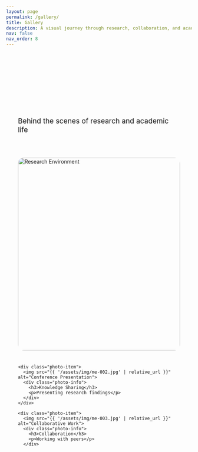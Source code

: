 ```yaml
---
layout: page
permalink: /gallery/
title: Gallery
description: A visual journey through research, collaboration, and academic life
nav: false
nav_order: 8
---
```


<div class="gallery-container">
  <div class="gallery-header text-center mb-5">
    <h1 class="gallery-title">Visual Journey</h1>
    <p class="gallery-subtitle">Behind the scenes of research and academic life</p>
  </div>

  <div class="photo-grid">
    <div class="photo-item large">
      <img src="{{ '/assets/img/me-001.jpg' | relative_url }}" alt="Research Environment">
      <div class="photo-info">
        <h3>Research Environment</h3>
        <p>In the heart of discovery</p>
      </div>
    </div>

    <div class="photo-item">
      <img src="{{ '/assets/img/me-002.jpg' | relative_url }}" alt="Conference Presentation">
      <div class="photo-info">
        <h3>Knowledge Sharing</h3>
        <p>Presenting research findings</p>
      </div>
    </div>

    <div class="photo-item">
      <img src="{{ '/assets/img/me-003.jpg' | relative_url }}" alt="Collaborative Work">
      <div class="photo-info">
        <h3>Collaboration</h3>
        <p>Working with peers</p>
      </div>
    </div>

    <div class="photo-item wide">
      <img src="{{ '/assets/img/me-004.jpg' | relative_url }}" alt="Field Research">
      <div class="photo-info">
        <h3>Field Research</h3>
        <p>Data collection in natural settings</p>
      </div>
    </div>

    <div class="photo-item">
      <img src="{{ '/assets/img/me-005.jpg' | relative_url }}" alt="Academic Discussion">
      <div class="photo-info">
        <h3>Academic Discussion</h3>
        <p>Exchanging ideas and insights</p>
      </div>
    </div>

    <div class="photo-item">
      <img src="{{ '/assets/img/me-006.jpg' | relative_url }}" alt="Early Career">
      <div class="photo-info">
        <h3>Early Career</h3>
        <p>Starting the academic journey</p>
      </div>
    </div>

    <div class="photo-item tall">
      <img src="{{ '/assets/img/me-008.jpg' | relative_url }}" alt="Breakthrough Moment">
      <div class="photo-info">
        <h3>Breakthrough</h3>
        <p>Moments of discovery</p>
      </div>
    </div>

    <div class="photo-item">
      <img src="{{ '/assets/img/me-009.jpg' | relative_url }}" alt="Current Work">
      <div class="photo-info">
        <h3>Current Focus</h3>
        <p>Leading-edge research</p>
      </div>
    </div>
  </div>
</div>

<style>
  .gallery-container {
    max-width: 1200px;
    margin: 0 auto;
    padding: 2rem;
  }

  .gallery-header {
    margin-bottom: 4rem;
  }

  .gallery-title {
    font-size: 3rem;
    font-weight: 700;
    background: linear-gradient(135deg, var(--global-theme-color), var(--global-hover-color));
    -webkit-background-clip: text;
    -webkit-text-fill-color: transparent;
    margin-bottom: 1rem;
  }

  .gallery-subtitle {
    font-size: 1.2rem;
    color: var(--global-text-color-light);
    max-width: 600px;
    margin: 0 auto;
  }

  .photo-grid {
    display: grid;
    grid-template-columns: repeat(auto-fit, minmax(300px, 1fr));
    grid-auto-rows: 250px;
    gap: 1.5rem;
  }

  .photo-item {
    position: relative;
    border-radius: 1rem;
    overflow: hidden;
    cursor: pointer;
    transition: all 0.3s cubic-bezier(0.4, 0, 0.2, 1);
    background: var(--global-card-bg-color);
    box-shadow: var(--global-card-shadow);
  }

  .photo-item:hover {
    transform: translateY(-8px);
    box-shadow: 0 25px 50px rgba(0,0,0,0.2);
  }

  .photo-item.large {
    grid-column: span 2;
    grid-row: span 2;
  }

  .photo-item.wide {
    grid-column: span 2;
  }

  .photo-item.tall {
    grid-row: span 2;
  }

  .photo-item img {
    width: 100%;
    height: 100%;
    object-fit: cover;
    transition: transform 0.3s ease;
  }

  .photo-item:hover img {
    transform: scale(1.05);
  }

  .photo-info {
    position: absolute;
    bottom: 0;
    left: 0;
    right: 0;
    background: linear-gradient(transparent, rgba(0,0,0,0.8));
    color: white;
    padding: 2rem 1.5rem 1.5rem;
    transform: translateY(100%);
    transition: transform 0.3s ease;
  }

  .photo-item:hover .photo-info {
    transform: translateY(0);
  }

  .photo-info h3 {
    margin: 0 0 0.5rem 0;
    font-size: 1.2rem;
    font-weight: 600;
  }

  .photo-info p {
    margin: 0;
    font-size: 0.9rem;
    opacity: 0.9;
  }

  /* Responsive Design */
  @media (max-width: 768px) {
    .gallery-container {
      padding: 1rem;
    }

    .gallery-title {
      font-size: 2rem;
    }

    .photo-grid {
      grid-template-columns: 1fr;
      grid-auto-rows: 200px;
      gap: 1rem;
    }

    .photo-item.large,
    .photo-item.wide,
    .photo-item.tall {
      grid-column: span 1;
      grid-row: span 1;
    }

    .photo-info {
      padding: 1.5rem 1rem 1rem;
    }
  }

  /* Light/Dark mode adjustments */
  [data-theme="dark"] .photo-item {
    background: var(--global-card-bg-color-dark);
  }
</style> 